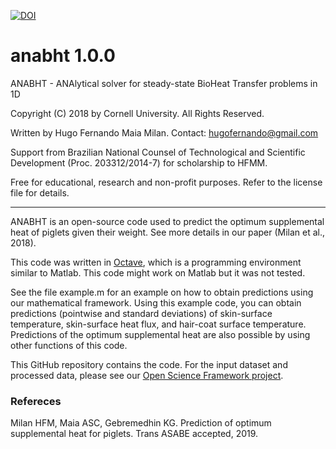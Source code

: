 [![DOI](https://zenodo.org/badge/149821836.svg)](https://zenodo.org/badge/latestdoi/149821836)

# anabht 1.0.0
 ANABHT - ANAlytical solver for steady-state BioHeat Transfer problems in 1D
  
 Copyright (C) 2018 by Cornell University. All Rights Reserved.
  
 Written by Hugo Fernando Maia Milan. Contact: hugofernando@gmail.com

 Support from Brazilian National Counsel of Technological and Scientific Development (Proc. 203312/2014-7) for scholarship to HFMM.
  
 Free for educational, research and non-profit purposes.  Refer to the license file for details.
***

ANABHT is an open-source code used to predict the optimum supplemental heat of piglets given their weight. See more details in our paper (Milan et al., 2018).

This code was written in [Octave](https://www.gnu.org/software/octave/ "Octave website"), which is a programming environment similar to Matlab. This code might work on Matlab but it was not tested.

See the file example.m for an example on how to obtain predictions using our mathematical framework. Using this example code, you can obtain predictions (pointwise and standard deviations) of skin-surface temperature, skin-surface heat flux, and hair-coat surface temperature. Predictions of the optimum supplemental heat are also possible by using other functions of this code.

This GitHub repository contains the code. For the input dataset and processed data, please see our [Open Science Framework project](https://osf.io/fsqxj/ "Data for mechanistic modeling of bio-heat transfer of piglets").

### Refereces
Milan HFM, Maia ASC, Gebremedhin KG. Prediction of optimum supplemental heat for piglets. Trans ASABE accepted, 2019.
